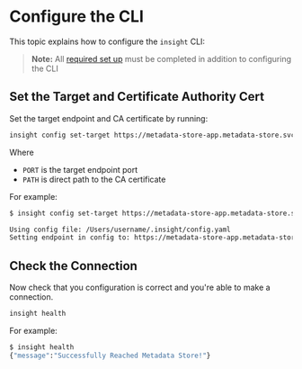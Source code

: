 # Configure the CLI

This topic explains how to configure the `insight` CLI:

> **Note:** All [required set up](../scst-store/overview.md#required-set-up) must be completed in addition to configuring the CLI


## Set the Target and Certificate Authority Cert

Set the target endpoint and CA certificate by running: 

```sh
insight config set-target https://metadata-store-app.metadata-store.svc.cluster.local:PORT --ca-cert PATH
```
Where

- `PORT` is the target endpoint port
- `PATH` is direct path to the CA certificate

For example:

```sh
$ insight config set-target https://metadata-store-app.metadata-store.svc.cluster.local:8443 --ca-cert /tmp/ca.crt

Using config file: /Users/username/.insight/config.yaml
Setting endpoint in config to: https://metadata-store-app.metadata-store.svc.cluster.local:8443
```

## Check the Connection

Now check that you configuration is correct and you're able to make a connection.

```sh
insight health
```

For example:

```sh
$ insight health
{"message":"Successfully Reached Metadata Store!"}
```

